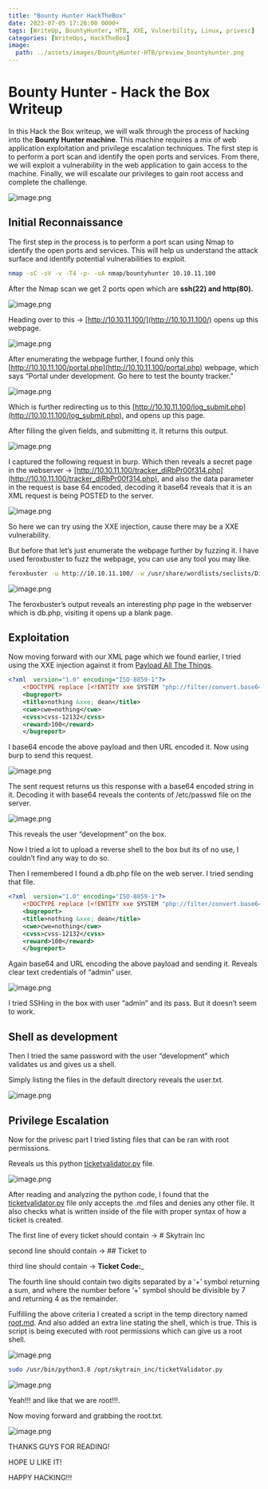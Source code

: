 ```yaml
---
title: "Bounty Hunter HackTheBox" 
date: 2023-07-05 17:20:00 0000+
tags: [WriteUp, BountyHunter, HTB, XXE, Vulnerbility, Linux, privesc]
categories: [WriteUps, HackTheBox]
image:
  path: ../assets/images/BountyHunter-HTB/preview_bountyhunter.png
---
```


# Bounty Hunter - Hack the Box Writeup

In this Hack the Box writeup, we will walk through the process of hacking into the **Bounty Hunter machine**. This machine requires a mix of web application exploitation and privilege escalation techniques. The first step is to perform a port scan and identify the open ports and services. From there, we will exploit a vulnerability in the web application to gain access to the machine. Finally, we will escalate our privileges to gain root access and complete the challenge.

![image.png](../assets/images/BountyHunter-HTB/BountyHunter.png)

## **Initial Reconnaissance**

The first step in the process is to perform a port scan using Nmap to identify the open ports and services. This will help us understand the attack surface and identify potential vulnerabilities to exploit.

```bash
nmap -sC -sV -v -T4 -p- -oA nmap/bountyhunter 10.10.11.100
```

After the Nmap scan we get 2 ports open which are **ssh(22) and http(80).**

![image.png](../assets/images/BountyHunter-HTB/Untitled.png)

Heading over to this → [http://10.10.11.100/](http://10.10.11.100/) opens up this webpage.

![image.png](../assets/images/BountyHunter-HTB/Untitled%201.png)

After enumerating the webpage further, I found only this [http://10.10.11.100/portal.php](http://10.10.11.100/portal.php) webpage, which says “Portal under development. Go here to test the bounty tracker.”

![image.png](../assets/images/BountyHunter-HTB/Untitled%202.png)

Which is further redirecting us to this [http://10.10.11.100/log_submit.php](http://10.10.11.100/log_submit.php), and opens up this page.

After filling the given fields, and submitting it. It returns this output.

![image.png](../assets/images/BountyHunter-HTB/Untitled%203.png)

I captured the following request in burp. Which then reveals a secret page in the webserver → [http://10.10.11.100/tracker_diRbPr00f314.php](http://10.10.11.100/tracker_diRbPr00f314.php), and also the data parameter in the request is base 64 encoded, decoding it base64 reveals that it is an XML request is being POSTED to the server.

![image.png](../assets/images/BountyHunter-HTB/Untitled%204.png)

So here we can try using the XXE injection, cause there may be a XXE vulnerability.

But before that let’s just enumerate the webpage further by fuzzing it. I have used feroxbuster to fuzz the webpage, you can use any tool you may like.

```bash
feroxbuster -u http://10.10.11.100/ -w /usr/share/wordlists/seclists/Discovery/Web-Content/directory-list-2.3-medium.txt -x php -C 40
```

![image.png](../assets/images/BountyHunter-HTB/Untitled%205.png)

The feroxbuster’s output reveals an interesting php page in the webserver which is db.php, visiting it opens up a blank page.

## **Exploitation**

Now moving forward with our XML page which we found earlier, I tried using the XXE injection against it from [Payload All The Things](https://github.com/swisskyrepo/PayloadsAllTheThings/tree/master/XXE%20Injection).

```xml
<?xml  version="1.0" encoding="ISO-8859-1"?>
    <!DOCTYPE replace [<!ENTITY xxe SYSTEM "php://filter/convert.base64-encode/resource=file:///etc/passwd"> ]>
    <bugreport>
    <title>nothing &xxe; dean</title>
    <cwe>cwe=nothing</cwe>
    <cvss>cvss-12132</cvss>
    <reward>100</reward>
    </bugreport>
```

I base64 encode the above payload and then URL encoded it. Now using burp to send this request.

![image.png](../assets/images/BountyHunter-HTB/burpsuite_output_etc_passwd.png)

The sent request returns us this response with a base64 encoded string in it. Decoding it with base64 reveals the contents of /etc/passwd file on the server.

![image.png](../assets/images/BountyHunter-HTB/base64decode_etc_passwd.png)

This reveals the user “development” on the box.

Now I tried a lot to upload a reverse shell to the box but its of no use, I couldn’t find any way to do so.

Then I remembered I found a db.php file on the web server. I tried sending that file.

```xml
<?xml  version="1.0" encoding="ISO-8859-1"?>
    <!DOCTYPE replace [<!ENTITY xxe SYSTEM "php://filter/convert.base64-encode/resource=db.php"> ]>
    <bugreport>
    <title>nothing &xxe; dean</title>
    <cwe>cwe=nothing</cwe>
    <cvss>cvss-12132</cvss>
    <reward>100</reward>
    </bugreport>
```

Again base64 and URL encoding the above payload and sending it. Reveals clear text credentials of “admin” user.

![image.png](../assets/images/BountyHunter-HTB/database_cred.png)

I tried SSHing in the box with user “admin” and its pass. But it doesn’t seem to work.

## **Shell as development**

Then I tried the same password with the user “development” which validates us and gives us a shell.

Simply listing the files in the default directory reveals the user.txt.

![image.png](../assets/images/BountyHunter-HTB/Untitled%206.png)

## Privilege Escalation

Now for the privesc part I tried listing files that can be ran with root permissions.

Reveals us this python [ticketvalidator.py](http://ticketvalidator.py) file.

![image.png](../assets/images/BountyHunter-HTB/Untitled%207.png)

After reading and analyzing the python code, I found that the [ticketvalidator.py](http://ticketvalidator.py) file only accepts the .md files and denies any other file. It also checks what is written inside of the file with proper syntax of how a ticket is created.

The first line of every ticket should contain → # Skytrain Inc

second line should contain → ## Ticket to

third line should contain → **Ticket Code:**_

The fourth line should contain two digits separated by a ‘+’ symbol returning a sum, and where the number before ‘+’ symbol should be divisible by 7 and returning 4 as the remainder.

Fulfilling the above criteria I created a script in the temp directory named [root.md](http://root.md). And also added an extra line stating the shell, which is true. This is script is being executed with root permissions which can give us a root shell.

![image.png](../assets/images/BountyHunter-HTB/root.md.png)

```bash
sudo /usr/bin/python3.8 /opt/skytrain_inc/ticketValidator.py
```

![image.png](../assets/images/BountyHunter-HTB/we_r_root.png)

Yeah!!! and like that we are root!!!.

Now moving forward and grabbing the root.txt.

![image.png](../assets/images/BountyHunter-HTB/root.txt_final.png)

THANKS GUYS FOR READING!

HOPE U LIKE IT!

HAPPY HACKING!!!
